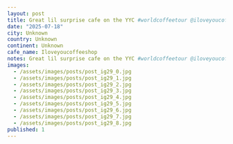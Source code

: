 ```yaml
---
layout: post
title: Great lil surprise cafe on the YYC #worldcoffeetour @iloveyoucoffeeshop friendly folks, great coffee, and vinyl.
date: "2025-07-18"
city: Unknown
country: Unknown
continent: Unknown
cafe_name: Iloveyoucoffeeshop
notes: Great lil surprise cafe on the YYC #worldcoffeetour @iloveyoucoffeeshop friendly folks, great coffee, and vinyl.
images:
  - /assets/images/posts/post_ig29_0.jpg
  - /assets/images/posts/post_ig29_1.jpg
  - /assets/images/posts/post_ig29_2.jpg
  - /assets/images/posts/post_ig29_3.jpg
  - /assets/images/posts/post_ig29_4.jpg
  - /assets/images/posts/post_ig29_5.jpg
  - /assets/images/posts/post_ig29_6.jpg
  - /assets/images/posts/post_ig29_7.jpg
  - /assets/images/posts/post_ig29_8.jpg
published: 1
---
```

